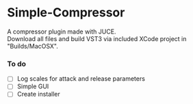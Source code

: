 # Simple-Compressor

A compressor plugin made with JUCE.\
Download all files and build VST3 via included XCode project in "Builds/MacOSX".

### To do
- [ ] Log scales for attack and release parameters
- [ ] Simple GUI
- [ ] Create installer
